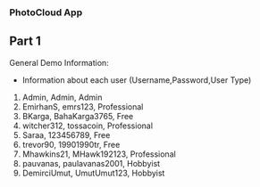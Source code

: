 ### PhotoCloud App

## Part 1

General Demo Information:

- Information about each user (Username,Password,User Type)
1. Admin, Admin, Admin
2. EmirhanS, emrs123, Professional
3. BKarga, BahaKarga3765, Free
4. witcher312, tossacoin, Professional
5. Saraa, 123456789, Free
6. trevor90, 19901990tr, Free
7. Mhawkins21, MHawk192123, Professional
8. pauvanas, paulavanas2001, Hobbyist
9. DemirciUmut, UmutUmut123, Hobbyist
